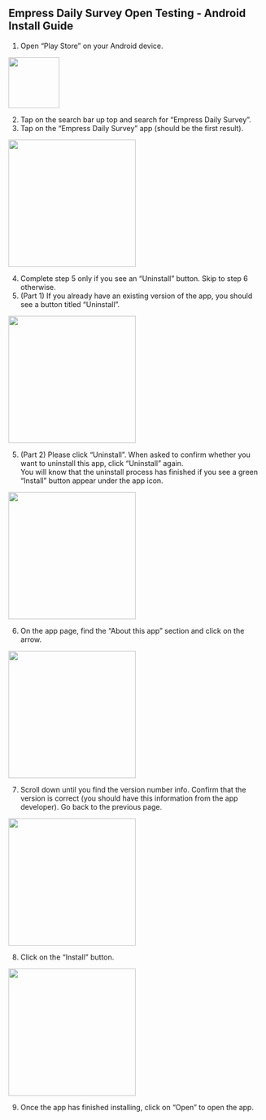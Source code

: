 ## Empress Daily Survey Open Testing - Android Install Guide

1. Open “Play Store” on your Android device.  
<img src="https://user-images.githubusercontent.com/17057659/198920765-ab236287-f5e5-4532-b355-664fdb062f90.jpeg" width="100">

2. Tap on the search bar up top and search for “Empress Daily Survey”.
3. Tap on the “Empress Daily Survey” app (should be the first result).
<img src="https://user-images.githubusercontent.com/17057659/198921181-dba422c8-90b3-4b6e-b6e2-fc3618b95c1a.jpeg" width="250">

4. Complete step 5 only if you see an “Uninstall” button. Skip to step 6 otherwise.
5. (Part 1) If you already have an existing version of the app, you should see a button titled “Uninstall”.
<img src="https://user-images.githubusercontent.com/17057659/198921530-10f5e95f-c8af-4ac4-bf3e-4fe725688387.jpeg" width="250">

5. (Part 2) Please click “Uninstall”. When asked to confirm whether you want to uninstall this app, click “Uninstall” again.  
You will know that the uninstall process has finished if you see a green “Install” button appear under the app icon.
<img src="https://user-images.githubusercontent.com/17057659/198921575-0605d293-26f2-4a98-bb9d-05afb1aba75a.jpeg" width="250">

6. On the app page, find the “About this app” section and click on the arrow.
<img src="https://user-images.githubusercontent.com/17057659/198921742-d126df81-2c7a-4c0a-9480-b48ed07802aa.jpeg" width="250">

7. Scroll down until you find the version number info. Confirm that the version is correct 
(you should have this information from the app developer). Go back to the previous page.  
<img src="https://user-images.githubusercontent.com/17057659/198921858-1ef5e42d-8194-41e8-95a0-e66cf198550c.jpg" width="250">

8. Click on the “Install” button.
<img src="https://user-images.githubusercontent.com/17057659/198921943-ded10a92-f393-47a1-9211-0c9b186f0113.jpeg" width="250">

9. Once the app has finished installing, click on “Open” to open the app.
